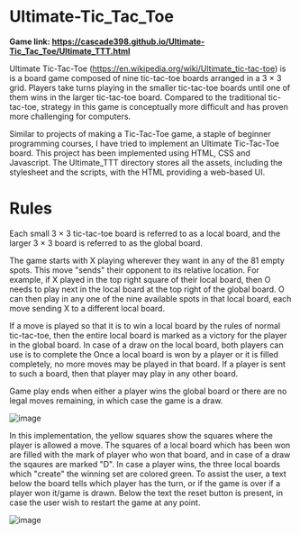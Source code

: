 # Ultimate-Tic_Tac_Toe

**Game link: https://cascade398.github.io/Ultimate-Tic_Tac_Toe/Ultimate_TTT.html**

Ultimate Tic-Tac-Toe (https://en.wikipedia.org/wiki/Ultimate_tic-tac-toe) is is a board game composed of nine tic-tac-toe boards arranged in a 3 × 3 grid. Players take turns playing in the smaller tic-tac-toe boards until one of them wins in the larger tic-tac-toe board. Compared to the traditional tic-tac-toe, strategy in this game is conceptually more difficult and has proven more challenging for computers.

Similar to projects of making a Tic-Tac-Toe game, a staple of beginner programming courses, I have tried to implement an Ultimate Tic-Tac-Toe board. This project has been implemented using HTML, CSS and Javascript. The Ultimate_TTT directory stores all the assets, including the stylesheet and the scripts, with the HTML providing a web-based UI.

# Rules

Each small 3 × 3 tic-tac-toe board is referred to as a local board, and the larger 3 × 3 board is referred to as the global board.

The game starts with X playing wherever they want in any of the 81 empty spots. This move "sends" their opponent to its relative location. For example, if X played in the top right square of their local board, then O needs to play next in the local board at the top right of the global board. O can then play in any one of the nine available spots in that local board, each move sending X to a different local board.

If a move is played so that it is to win a local board by the rules of normal tic-tac-toe, then the entire local board is marked as a victory for the player in the global board. In case of a draw on the local board, both players can use is to complete the 
Once a local board is won by a player or it is filled completely, no more moves may be played in that board. If a player is sent to such a board, then that player may play in any other board.

Game play ends when either a player wins the global board or there are no legal moves remaining, in which case the game is a draw.

![image](https://user-images.githubusercontent.com/18391873/133785861-8808f4eb-f66f-416c-8c34-79d13ef22bcc.png)

In this implementation, the yellow squares show the squares where the player is allowed a move. The squares of a local board which has been won are filled with the mark of player who won that board, and in case of a draw the sqaures are marked "D". In case a player wins, the three local boards which "create" the winning set are colored green. To assist the user, a text below the board tells which player has the turn, or if the game is over if a player won it/game is drawn. Below the text the reset button is present, in case the user wish to restart the game at any point.

![image](https://user-images.githubusercontent.com/18391873/133787470-5b6b7c28-99ea-4818-8a3d-03da69d7ed0a.png)


